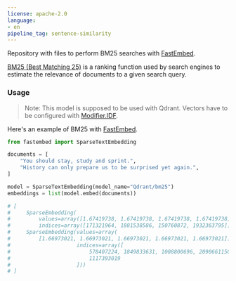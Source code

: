 ```yaml
---
license: apache-2.0
language:
- en
pipeline_tag: sentence-similarity
---
```

Repository with files to perform BM25 searches with [FastEmbed](https://github.com/qdrant/fastembed).

[BM25 (Best Matching 25)](https://en.wikipedia.org/wiki/Okapi_BM25) is a ranking function used by search engines to estimate the relevance of documents to a given search query.

### Usage

> Note:
This model is supposed to be used with Qdrant. Vectors have to be configured with [Modifier.IDF](https://qdrant.tech/documentation/concepts/indexing/?q=modifier#idf-modifier).

Here's an example of BM25 with [FastEmbed](https://github.com/qdrant/fastembed).

```py
from fastembed import SparseTextEmbedding

documents = [
    "You should stay, study and sprint.",
    "History can only prepare us to be surprised yet again.",
]

model = SparseTextEmbedding(model_name="Qdrant/bm25")
embeddings = list(model.embed(documents))

# [
#     SparseEmbedding(
#         values=array([1.67419738, 1.67419738, 1.67419738, 1.67419738]),
#         indices=array([171321964, 1881538586, 150760872, 1932363795])),
#     SparseEmbedding(values=array(
#         [1.66973021, 1.66973021, 1.66973021, 1.66973021, 1.66973021]),
#                     indices=array([
#                         578407224, 1849833631, 1008800696, 2090661150,
#                         1117393019
#                     ]))
# ]
```



```